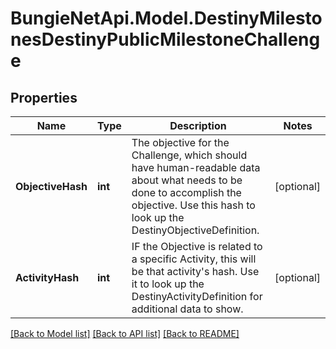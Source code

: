 
# BungieNetApi.Model.DestinyMilestonesDestinyPublicMilestoneChallenge

## Properties

Name | Type | Description | Notes
------------ | ------------- | ------------- | -------------
**ObjectiveHash** | **int** | The objective for the Challenge, which should have human-readable data about what needs to be done to accomplish the objective. Use this hash to look up the DestinyObjectiveDefinition. | [optional] 
**ActivityHash** | **int** | IF the Objective is related to a specific Activity, this will be that activity&#39;s hash. Use it to look up the DestinyActivityDefinition for additional data to show. | [optional] 

[[Back to Model list]](../README.md#documentation-for-models)
[[Back to API list]](../README.md#documentation-for-api-endpoints)
[[Back to README]](../README.md)

